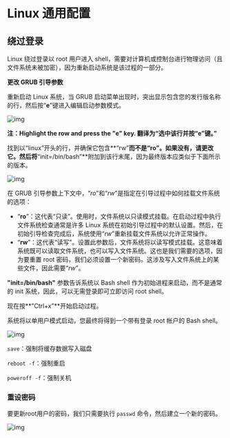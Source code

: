 # Linux 通用配置



## 绕过登录

Linux 绕过登录以 root 用户进入 shell，需要对计算机或控制台进行物理访问（且文件系统未被加密），因为重新启动系统是该过程的一部分。



**更改 GRUB 引导参数**

重新启动 Linux 系统，当 GRUB 启动菜单出现时，突出显示包含您的发行版名称的行，然后按“**e**”键进入编辑启动参数模式。

![img](./images/Linux%20%E9%80%9A%E7%94%A8%E9%85%8D%E7%BD%AE.assets/reset-root-password01.jpg)

**注：Highlight the row and press the "e" key. 翻译为“选中该行并按“e”键。”**



找到以“linux”开头的行，并确保它包含**“rw”**而不是“ro”。如果没有，请更改它。然后将**“init=/bin/bash”**附加到该行末尾，因为最终版本应类似于下面所示的版本。

![img](./images/Linux%20%E9%80%9A%E7%94%A8%E9%85%8D%E7%BD%AE.assets/reset-root-password02.jpg)

在 GRUB 引导参数上下文中，“*ro*”和“*rw*”是指定在引导过程中如何挂载文件系统的选项：

- “**ro**”：这代表“只读”。使用时，文件系统以只读模式挂载。在启动过程中执行文件系统检查通常是许多 Linux 系统在初始引导过程中的默认设置。然后，在初始引导检查完成后，系统使用“*rw*”重新挂载文件系统以允许正常操作。
- “**rw**”：这代表“读写”。设置此参数后，文件系统将以读写模式挂载。这意味着系统既可以读取文件系统，也可以写入文件系统。这也是我们需要的选项，因为要重置 root 密码，我们必须设置一个新密码。这涉及写入文件系统上的某些文件，因此需要“*rw*”。



**"init=/bin/bash"** 参数告诉系统以 Bash shell 作为初始进程来启动，而不是通常的 init 系统，因此，可以无需登录即可立即访问 root shell。

现在按**”Ctrl+x”**开始启动过程。



系统将以单用户模式启动，您最终将得到一个带有登录 root 帐户的 Bash shell。

![img](./images/Linux%20%E9%80%9A%E7%94%A8%E9%85%8D%E7%BD%AE.assets/reset-root-password04.jpg)

`save`：强制将缓存数据写入磁盘

`reboot -f`：强制重启

`poweroff -f`：强制关机



### 重设密码

要更新root用户的密码，我们只需要执行 `passwd` 命令，然后建立一个新的密码。

![img](./images/Linux%20%E9%80%9A%E7%94%A8%E9%85%8D%E7%BD%AE.assets/reset-root-password05.jpg)



